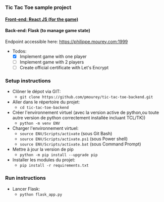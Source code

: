 ### Tic Tac Toe sample project

#### [Front-end: React JS (for the game)](https://github.com/pmourey/tic-tac-toe-app)
#### Back-end: Flask (to manage game state)

Endpoint accessible here: https://philippe.mourey.com:1999

- Todos:
  - [x] Implement game with one player
  - [ ] Implement game with 2 players
  - [ ] Create official certificate with Let's Encrypt

### Setup instructions
  - Clôner le dépot via GIT:
    - `git clone https://github.com/pmourey/tic-tac-toe-backend.git`
  - Aller dans le répertoire du projet:
    - `cd tic-tac-toe-backend`
  - Créer l'environnement virtuel (avec la version active de python,ou toute autre version de python correctement installée incluant TCL/TK))
    - `python -m venv ENV`
  - Charger l'environnement virtuel:
    - `source ENV/Scripts/activate` (sous Git Bash)
    - `source ENV/Scripts/activate.ps1` (sous Power shell)
    - `source ENV/Scripts/activate.bat` (sous Command Prompt)
  - Mettre à jour la version de pip
    - `python -m pip install --upgrade pip`
  - Installer les modules du projet:
    - `pip install -r requirements.txt`

### Run instructions
- Lancer Flask:
  - `python flask_app.py`
    

